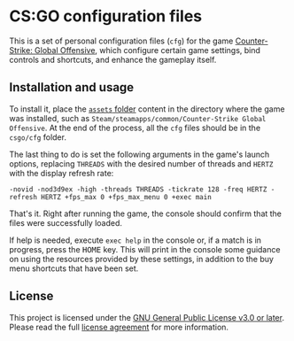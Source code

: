 # CS:GO configuration files

This is a set of personal configuration files (`cfg`) for the game
[Counter-Strike: Global Offensive][csgo-on-steam], which configure certain game
settings, bind controls and shortcuts, and enhance the gameplay itself.

## Installation and usage

To install it, place the [`assets` folder](assets) content in the directory
where the game was installed, such as
`Steam/steamapps/common/Counter-Strike Global Offensive`. At the end of the
process, all the `cfg` files should be in the `csgo/cfg` folder.

The last thing to do is set the following arguments in the game's launch
options, replacing `THREADS` with the desired number of threads and `HERTZ`
with the display refresh rate:

```text
-novid -nod3d9ex -high -threads THREADS -tickrate 128 -freq HERTZ -refresh HERTZ +fps_max 0 +fps_max_menu 0 +exec main
```

That's it. Right after running the game, the console should confirm that the
files were successfully loaded.

If help is needed, execute `exec help` in the console or, if a match is in
progress, press the <kbd>HOME</kbd> key. This will print in the console some
guidance on using the resources provided by these settings, in addition to the
buy menu shortcuts that have been set.

## License

This project is licensed under the
[GNU General Public License v3.0 or later][gpl-3.0-or-later-license]. Please
read the full [license agreement](COPYING.md) for more information.

<!-- Links -->
[csgo-on-steam]: https://store.steampowered.com/app/730/CounterStrike_Global_Offensive
[gpl-3.0-or-later-license]: https://www.gnu.org/licenses/gpl-3.0.html

